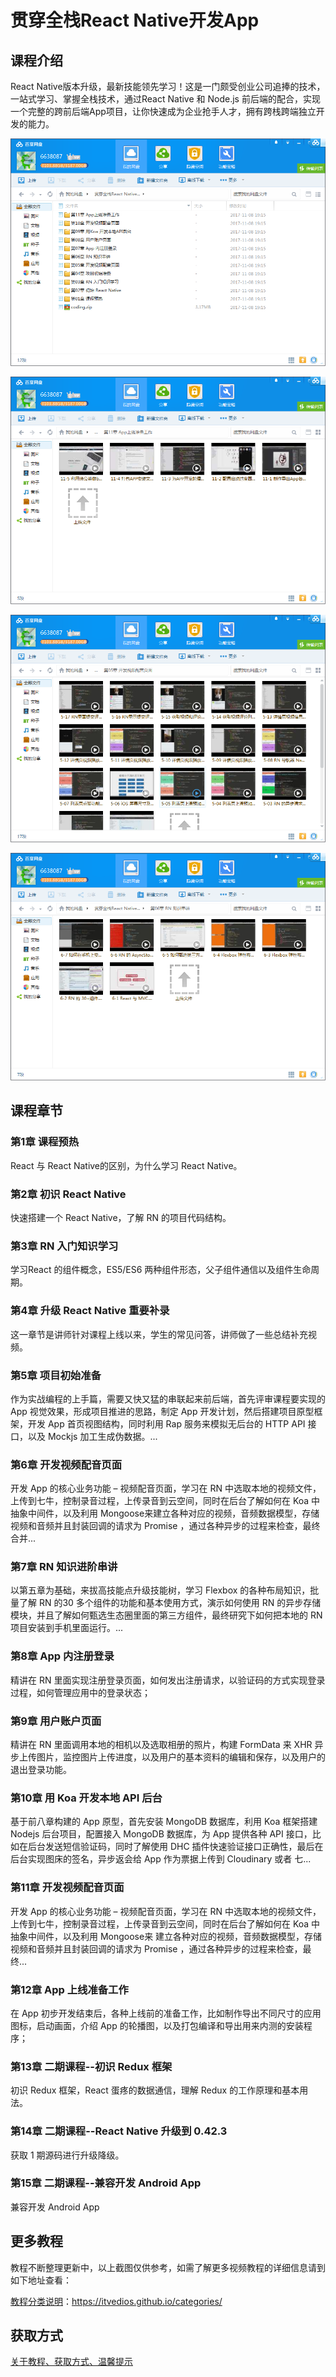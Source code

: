 # 贯穿全栈React Native开发App

## 课程介绍

React Native版本升级，最新技能领先学习！这是一门颇受创业公司追捧的技术，一站式学习、掌握全栈技术，通过React Native 和 Node.js 前后端的配合，实现一个完整的跨前后端App项目，让你快速成为企业抢手人才，拥有跨栈跨端独立开发的能力。

![](img/贯穿全栈ReactNative开发App1.png)

![](img/贯穿全栈ReactNative开发App2.png)

![](img/贯穿全栈ReactNative开发App3.png)

![](img/贯穿全栈ReactNative开发App4.png)

## 课程章节

### 第1章 课程预热

React 与 React Native的区别，为什么学习 React Native。

### 第2章 初识 React Native

快速搭建一个 React Native，了解 RN 的项目代码结构。

### 第3章 RN 入门知识学习

学习React 的组件概念，ES5/ES6 两种组件形态，父子组件通信以及组件生命周期。

### 第4章 升级 React Native 重要补录

这一章节是讲师针对课程上线以来，学生的常见问答，讲师做了一些总结补充视频。

### 第5章 项目初始准备

作为实战编程的上手篇，需要又快又猛的串联起来前后端，首先评审课程要实现的 App 视觉效果，形成项目推进的思路，制定 App 开发计划，然后搭建项目原型框架，开发 App 首页视图结构，同时利用 Rap 服务来模拟无后台的 HTTP API 接口，以及 Mockjs 加工生成伪数据。...

### 第6章 开发视频配音页面

开发 App 的核心业务功能 – 视频配音页面，学习在 RN 中选取本地的视频文件，上传到七牛，控制录音过程，上传录音到云空间，同时在后台了解如何在 Koa 中抽象中间件，以及利用 Mongoose来建立各种对应的视频，音频数据模型，存储视频和音频并且封装回调的请求为 Promise ，通过各种异步的过程来检查，最终合并...

### 第7章 RN 知识进阶串讲

以第五章为基础，来拔高技能点升级技能树，学习 Flexbox 的各种布局知识，批量了解 RN 的30 多个组件的功能和基本使用方式，演示如何使用 RN 的异步存储模块，并且了解如何甄选生态圈里面的第三方组件，最终研究下如何把本地的 RN 项目安装到手机里面运行。...

### 第8章 App 内注册登录

精讲在 RN 里面实现注册登录页面，如何发出注册请求，以验证码的方式实现登录过程，如何管理应用中的登录状态；

### 第9章 用户账户页面

精讲在 RN 里面调用本地的相机以及选取相册的照片，构建 FormData 来 XHR 异步上传图片，监控图片上传进度，以及用户的基本资料的编辑和保存，以及用户的退出登录功能。

### 第10章 用 Koa 开发本地 API 后台

基于前八章构建的 App 原型，首先安装 MongoDB 数据库，利用 Koa 框架搭建 Nodejs 后台项目，配置接入 MongoDB 数据库，为 App 提供各种 API 接口，比如在后台发送短信验证码，同时了解使用 DHC 插件快速验证接口正确性，最后在后台实现图床的签名，异步返会给 App 作为票据上传到 Cloudinary 或者 七...

### 第11章 开发视频配音页面

开发 App 的核心业务功能 – 视频配音页面，学习在 RN 中选取本地的视频文件，上传到七牛，控制录音过程，上传录音到云空间，同时在后台了解如何在 Koa 中抽象中间件，以及利用 Mongoose来 建立各种对应的视频，音频数据模型，存储视频和音频并且封装回调的请求为 Promise ，通过各种异步的过程来检查，最终...

### 第12章 App 上线准备工作

在 App 初步开发结束后，各种上线前的准备工作，比如制作导出不同尺寸的应用图标，启动画面，介绍 App 的轮播图，以及打包编译和导出用来内测的安装程序；

### 第13章 二期课程--初识 Redux 框架

初识 Redux 框架，React 蛋疼的数据通信，理解 Redux 的工作原理和基本用法。

### 第14章 二期课程--React Native 升级到 0.42.3

获取 1 期源码进行升级降级。

### 第15章 二期课程--兼容开发 Android App

兼容开发 Android App

## 更多教程

教程不断整理更新中，以上截图仅供参考，如需了解更多视频教程的详细信息请到如下地址查看：

[教程分类说明](https://itvedios.github.io/categories/)：<https://itvedios.github.io/categories/>

## 获取方式

[关于教程、获取方式、温馨提示](https://itvedios.github.io/about/)
